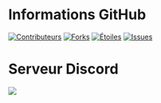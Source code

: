 # Informations GitHub
[![Contributeurs][contributors-shield]][contributors-url]
[![Forks][forks-shield]][forks-url]
[![Étoiles][stars-shield]][stars-url]
[![Issues][issues-shield]][issues-url]

[contributors-shield]: https://img.shields.io/github/contributors/othneildrew/Best-README-Template.svg?style=for-the-badge&logo=github
[contributors-url]: https://github.com/Nyfos/KoroiBotCommunity/graphs/contributors
[forks-shield]: https://img.shields.io/github/forks/Nyfos/KoroiBotCommunity.svg?style=for-the-badge&logo=github
[forks-url]: https://github.com/Nyfos/KoroiBotCommunity/network/members
[stars-shield]: https://img.shields.io/github/stars/Nyfos/KoroiBotCommunity.svg?style=for-the-badge&logo=github
[stars-url]: https://github.com/Nyfos/KoroiBotCommunity/stargazers
[issues-shield]: https://img.shields.io/github/issues/Nyfos/KoroiBotCommunity.svg?style=for-the-badge&logo=github
[issues-url]: https://github.com/Nyfos/KoroiBotCommunity/issues

# Serveur Discord
[<img src="http://www.google.com.au/images/nav_logo7.png">](http://google.com.au/)
